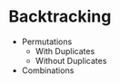# Backtracking

-   Permutations
    -   With Duplicates
    -   Without Duplicates
-   Combinations
